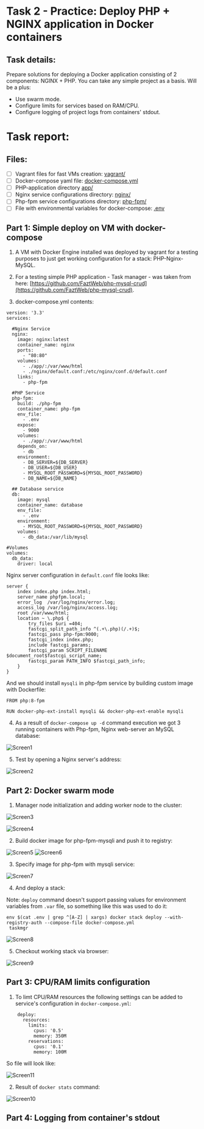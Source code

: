 # Task 2 - Practice: Deploy PHP + NGINX application in Docker containers

## Task details:  
Prepare solutions for deploying a Docker application consisting of 2 components: NGINX + PHP. You can take any simple project as a basis.
Will be a plus:
- Use swarm mode.
- Configure limits for services based on RAM/CPU.
- Configure logging of project logs from containers' stdout.


# Task report:  

## Files:
- [ ] Vagrant files for fast VMs creation: [vagrant/](./vagrant/)
- [ ] Docker-compose yaml file: [docker-compose.yml](./docker-compose.yml)
- [ ] PHP-application directory [app/](./app/)
- [ ] Nginx service configurations directory: [nginx/](./nginx/)
- [ ] Php-fpm service configurations directory: [php-fpm/](./php-fpm/)
- [ ] File with environmental variables for docker-compose: [.env](./.env)

## Part 1: Simple deploy on VM with docker-compose

1. A VM with Docker Engine installed was deployed by vagrant for a testing purposes to just get working configuration for a stack: PHP-Nginx-MySQL.

2. For a testing simple PHP application - Task manager - was taken from here: [https://github.com/FaztWeb/php-mysql-crud](https://github.com/FaztWeb/php-mysql-crud).

3. docker-compose.yml contents:
```
version: '3.3'
services:
  
  #Nginx Service
  nginx:
    image: nginx:latest
    container_name: nginx
    ports:
      - "80:80"
    volumes:
      - ./app/:/var/www/html
      - ./nginx/default.conf:/etc/nginx/conf.d/default.conf
    links:
      - php-fpm
  
  #PHP Service
  php-fpm:
    build: ./php-fpm
    container_name: php-fpm
    env_file:
      - .env
    expose:
      - 9000
    volumes:
      - ./app/:/var/www/html
    depends_on:
      - db
    environment:
      - DB_SERVER=${DB_SERVER}
      - DB_USER=${DB_USER}
      - MYSQL_ROOT_PASSWORD=${MYSQL_ROOT_PASSWORD}
      - DB_NAME=${DB_NAME}

  ## Database service
  db:
    image: mysql
    container_name: database
    env_file:
      - .env
    environment:
      - MYSQL_ROOT_PASSWORD=${MYSQL_ROOT_PASSWORD}
    volumes:
      - db_data:/var/lib/mysql

#Volumes
volumes:
  db_data:
    driver: local
```

Nginx server configuration in `default.conf` file looks like:

```
server {
    index index.php index.html;
    server_name phpfpm.local;
    error_log  /var/log/nginx/error.log;
    access_log /var/log/nginx/access.log;
    root /var/www/html;
    location ~ \.php$ {
        try_files $uri =404;
        fastcgi_split_path_info ^(.+\.php)(/.+)$;
        fastcgi_pass php-fpm:9000;
        fastcgi_index index.php;
        include fastcgi_params;
        fastcgi_param SCRIPT_FILENAME $document_root$fastcgi_script_name;
        fastcgi_param PATH_INFO $fastcgi_path_info;
    }
}
```

And we should install `mysqli` in php-fpm service by building custom image with Dockerfile:

```
FROM php:8-fpm

RUN docker-php-ext-install mysqli && docker-php-ext-enable mysqli
```

4. As a result of `docker-compose up -d` command execution we got 3 running containers with Php-fpm, Nginx web-server an MySQL database:

![Screen1](./images/Screenshot_1.png)

5. Test by opening a Nginx server's address:

![Screen2](./images/Screenshot_2.png)

## Part 2: Docker swarm mode

1. Manager node initialization and adding worker node to the cluster:

![Screen3](./images/Screenshot_3.png)

![Screen4](./images/Screenshot_4.png)

2. Build docker image for php-fpm-mysqli and push it to registry:

![Screen5](./images/Screenshot_5.png)
![Screen6](./images/Screenshot_6.png)

3. Specify image for php-fpm with mysqli service:

![Screen7](./images/Screenshot_7.png)

4. And deploy a stack:

Note: `deploy` command doesn't support passing values for environment variables from `.var` file, so something like this was used to do it:

```
env $(cat .env | grep ^[A-Z] | xargs) docker stack deploy --with-registry-auth --compose-file docker-compose.yml
 taskmgr
```
![Screen8](./images/Screenshot_8.png)

5. Checkout working stack via browser:

![Screen9](./images/Screenshot_9.png)

## Part 3: CPU/RAM limits configuration

1. To limt CPU/RAM resources the following settings can be added to service's configuration in `docker-compose.yml`:

```
    deploy:
      resources:
        limits:
          cpus: '0.5'
          memory: 350M
        reservations:
          cpus: '0.1'
          memory: 100M
```

So file will look like:

![Screen11](./images/Screenshot_11.png)

2. Result of `docker stats` command:

![Screen10](./images/Screenshot_10.png)

## Part 4: Logging from container's stdout


